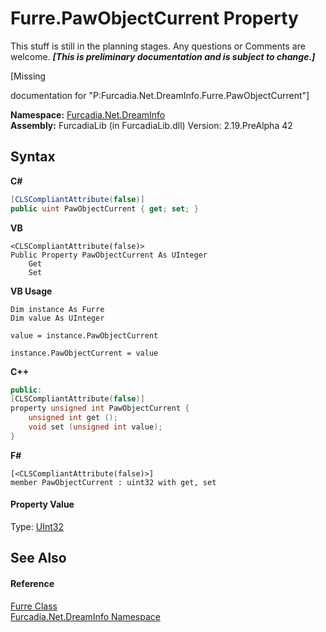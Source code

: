 # Furre.PawObjectCurrent Property 
This stuff is still in the planning stages. Any questions or Comments are welcome. _**\[This is preliminary documentation and is subject to change.\]**_

\[Missing <summary> documentation for "P:Furcadia.Net.DreamInfo.Furre.PawObjectCurrent"\]

**Namespace:**&nbsp;<a href="N_Furcadia_Net_DreamInfo">Furcadia.Net.DreamInfo</a><br />**Assembly:**&nbsp;FurcadiaLib (in FurcadiaLib.dll) Version: 2.19.PreAlpha 42

## Syntax

**C#**<br />
``` C#
[CLSCompliantAttribute(false)]
public uint PawObjectCurrent { get; set; }
```

**VB**<br />
``` VB
<CLSCompliantAttribute(false)>
Public Property PawObjectCurrent As UInteger
	Get
	Set
```

**VB Usage**<br />
``` VB Usage
Dim instance As Furre
Dim value As UInteger

value = instance.PawObjectCurrent

instance.PawObjectCurrent = value
```

**C++**<br />
``` C++
public:
[CLSCompliantAttribute(false)]
property unsigned int PawObjectCurrent {
	unsigned int get ();
	void set (unsigned int value);
}
```

**F#**<br />
``` F#
[<CLSCompliantAttribute(false)>]
member PawObjectCurrent : uint32 with get, set

```


#### Property Value
Type: <a href="http://msdn2.microsoft.com/en-us/library/ctys3981" target="_blank">UInt32</a>

## See Also


#### Reference
<a href="T_Furcadia_Net_DreamInfo_Furre">Furre Class</a><br /><a href="N_Furcadia_Net_DreamInfo">Furcadia.Net.DreamInfo Namespace</a><br />
